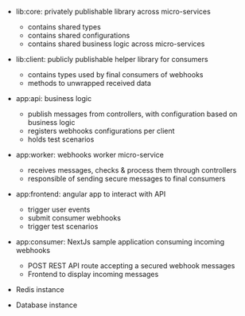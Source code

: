 - lib:core: privately publishable library across micro-services 
    * contains shared types
    * contains shared configurations
    * contains shared business logic across micro-services

- lib:client: publicly publishable helper library for consumers 
    * contains types used by final consumers of webhooks
    * methods to unwrapped received data

- app:api: business logic
    * publish messages from controllers, with configuration based on business logic
    * registers webhooks configurations per client
    * holds test scenarios 

- app:worker: webhooks worker micro-service
    * receives messages, checks & process them through controllers
    * responsible of sending secure messages to final consumers

- app:frontend: angular app to interact with API
    * trigger user events
    * submit consumer webhooks
    * trigger test scenarios

- app:consumer: NextJs sample application consuming incoming webhooks
    * POST REST API route accepting a secured webhook messages
    * Frontend to display incoming messages


- Redis instance 

- Database instance

